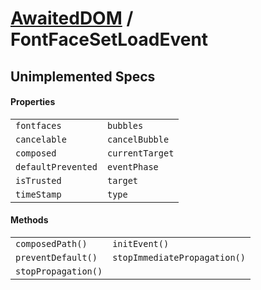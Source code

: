 # [AwaitedDOM](/docs/hero/basic-client/awaited-dom) <span>/</span> FontFaceSetLoadEvent

<div class='overview'></div>

## Unimplemented Specs

#### Properties

|     |     |
| --- | --- |
| `fontfaces` | `bubbles` |
| `cancelable` | `cancelBubble` |
| `composed` | `currentTarget` |
| `defaultPrevented` | `eventPhase` |
| `isTrusted` | `target` |
| `timeStamp` | `type` |

#### Methods

|     |     |
| --- | --- |
| `composedPath()` | `initEvent()` |
| `preventDefault()` | `stopImmediatePropagation()` |
| `stopPropagation()` |  |
